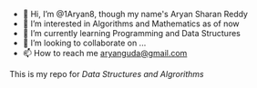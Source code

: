 - 👋 Hi, I’m @1Aryan8, though my name's Aryan Sharan Reddy
- 👀 I’m interested in Algorithms and Mathematics as of now
- 🌱 I’m currently learning Programming and Data Structures
- 💞️ I’m looking to collaborate on ...
- 📫 How to reach me aryanguda@gmail.com

This is my repo for *Data Structures and Algrorithms*


<!---
1Aryan8/1Aryan8 is a ✨ special ✨ repository because its `README.md` (this file) appears on your GitHub profile.
You can click the Preview link to take a look at your changes.
--->
